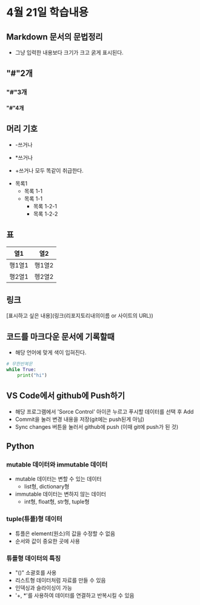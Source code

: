 # 4월 21일 학습내용

## Markdown 문서의 문법정리
- 그냥 입력한 내용보다 크기가 크고 굵게 표시된다.
## "#"2개
### "#"3개
#### "#"4개
## 머리 기호
- -쓰거나
* *쓰거나
+ +쓰거나 모두 똑같이 취급한다.
 
- 목록1
    * 목록 1-1
    + 목록 1-1
        - 목록 1-2-1
        * 목록 1-2-2
## 표 
열1 | 열2 
----|---- 
행1열1|행1열2
행2열1|헹2열2

## 링크
[표시하고 싶은 내용](링크(리포지토리내의이름 or 사이트의 URL))

## 코드를 마크다운 문서에 기록할때
- 해당 언어에 맞게 색이 입혀진다.
```python
# 무한반복문
while True:
    print("hi") 
```

## VS Code에서 github에 Push하기
- 해당 프로그램에서 'Sorce Control' 아이콘 누르고 푸시할 데이터를 선택 후 Add
- Commit을 눌러 변경 내용을 저장(git에는 push된게 아님)
- Sync changes 버튼을 눌러서 github에 push (이때 git에 push가 된 것)

## Python

### mutable 데이터와 immutable 데이터
- mutable 데이터는 변할 수 있는 데이터
    - list형, dictionary형
- immutable 데이터는 변하지 않는 데이터
    - int형, float형, str형, tuple형

### tuple(튜플)형 데이터
- 튜플은 element(원소)의 값을 수정할 수 없음
- 순서와 값이 중요한 곳에 사용
  
### 튜플형 데이터의 특징
- "()" 소괄호를 사용
- 리스트형 데이터처럼 자료를 만들 수 있음
- 인덱싱과 슬라이싱이 가능
- '+, *'를 사용하여 데이터를 연결하고 반복시킬 수 있음
